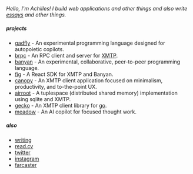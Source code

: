 _Hello, I'm Achilles! I build web applications and other things and also write [essays](https://killthebuddha.pub) and other things._

##### projects

- [gadfly](https://github.com/killthebuddh4/gadfly) - An experimental programming language designed for autopoietic copilots.
- [brpc](https://github.com/banyan-cpu/banyan/tree/master/packages/brpc) - An RPC client and server for [XMTP](https://xmtp.org).
- [banyan](https://github.com/banyan-cpu/banyan/tree/master/apps/banyan) - An experimental, collaborative, peer-to-peer programming language.
- [fig](https://github.com/banyan-cpu/banyan/tree/master/packages/fig) - A React SDK for XMTP and Banyan.
- [canopy](https://github.com/banyan-cpu/banyan/tree/master/apps/canopy) - An XMTP client application focused on minimalism, productivity, and to-the-point UX.
- [airroot](https://github.com/banyan-cpu/banyan/tree/master/apps/airroot) - A tuplespace (distributed shared memory) implementation using sqlite and XMTP.
- [gecko](https://github.com/killthebuddh4/gecko) - An XMTP client library for [go](https://go.dev).
- [meadow](https://github.com/meadow-sh/meadow) - An AI copilot for focused thought work.

##### also

- [writing](https://killthebuddha.pub/essays.html)
- [read.cv](https://read.cv/achilles)
- [twitter](https://twitter.com/killthebuddha_)
- [instagram](https://instagram.com/killthebuddh4)
- [farcaster](https://warpcast.com/ktb)

